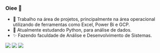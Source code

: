 ### Oiee 👋


- 🔭 Trabalho na área de projetos, principalmente na área operacional utilizando de ferramentas como Excel, Power Bi e GCP.
- 🌱 Atualmente estudando Python, para análise de dados.
- ✨ Fazendo faculdade de Análise e Desenvolvimento de Sistemas.


<div> 

<a href="https://instagram.com/caroolfialho" target="_blank"><img src="https://img.shields.io/badge/-Instagram-%23E4405F?style=for-the-badge&logo=instagram&logoColor=white" target="_blank"></a>
  <a href = "mailto:carolfiialho@gmail.com"><img src="https://img.shields.io/badge/-Gmail-%23333?style=for-the-badge&logo=gmail&logoColor=white" target="_blank"></a>
  <a href="https://www.linkedin.com/in/anacarolinefialho/" target="_blank"><img src="https://img.shields.io/badge/-LinkedIn-%230077B5?style=for-the-badge&logo=linkedin&logoColor=white" target="_blank"></a> 
  
</div>   


